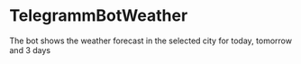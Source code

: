 # TelegrammBotWeather
The bot shows the weather forecast in the selected city for today, tomorrow and 3 days
